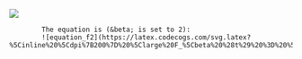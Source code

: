 ![](http://latex.codecogs.com/svg.latex?F_\\beta=\\frac{1}{1+sin(x)}+x)
            
            The equation is (&beta; is set to 2):         
            ![equation_f2](https://latex.codecogs.com/svg.latex?%5Cinline%20%5Cdpi%7B200%7D%20%5Clarge%20F_%5Cbeta%20%28t%29%20%3D%20%5Cfrac%7B%281%20&plus;%20%5Cbeta%5E2%29%20%5Ccdot%20TP%28t%29%7D%7B%281%20&plus;%20%5Cbeta%5E2%29%20%5Ccdot%20TP%28t%29%20&plus;%20%5Cbeta%5E2%20%5Ccdot%20FN%28t%29%20&plus;%20FP%28t%29%7D)
        
